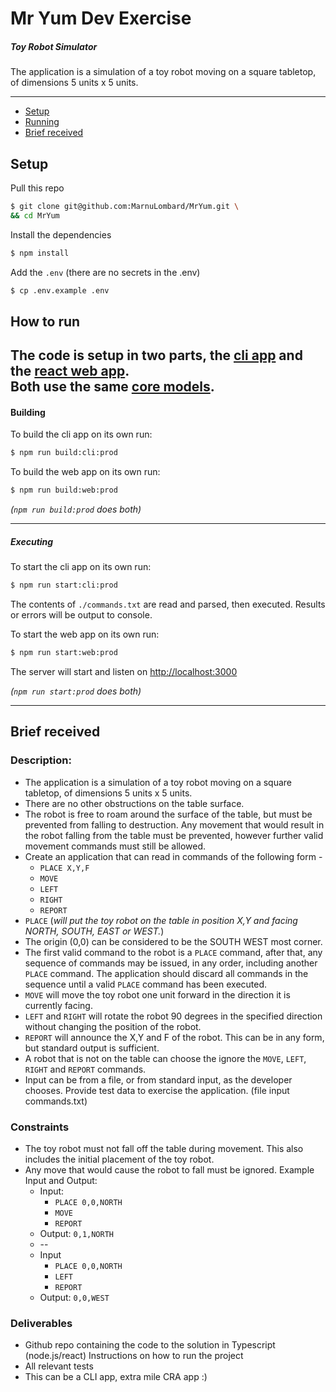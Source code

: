 # Mr Yum Dev Exercise
##### Toy Robot Simulator

The application is a simulation of a toy robot moving on a square tabletop, of dimensions 5
units x 5 units.

---

- <a href="#setup">Setup</a>
- <a href="#running">Running</a>
- <a href="#brief">Brief received</a>

## <a name="setup" href="#setup"></a> Setup

Pull this repo  
```bash
$ git clone git@github.com:MarnuLombard/MrYum.git \
&& cd MrYum
```
Install the dependencies
```bash
$ npm install
```
Add the `.env` (there are no secrets in the .env)
```bash
$ cp .env.example .env
```

## <a name="running" href="#running"></a> How to run

The code is setup in two parts, the [cli app](https://github.com/MarnuLombard/MrYum/tree/master/src/main.ts) and the [react web app](https://github.com/MarnuLombard/MrYum/tree/master/src/components/App.tsx).  
Both use the same [core models](https://github.com/MarnuLombard/MrYum/tree/master/src/robot).
 --- 
#### Building
To build the cli app on its own run:
```bash
$ npm run build:cli:prod
```

To build the web app on its own run:
```bash
$ npm run build:web:prod
```

_(`npm run build:prod` does both)_

---
##### Executing

To start the cli app on its own run:
```bash
$ npm run start:cli:prod
```
The contents of `./commands.txt` are read and parsed, then executed. Results or errors will be output to console.


To start the web app on its own run:
```bash
$ npm run start:web:prod
```

The server will start and listen on [http://localhost:3000](http://localhost:3000)

_(`npm run start:prod` does both)_

---

## <a name="brief" href="#brief_received"></a> Brief received
### Description:
- The application is a simulation of a toy robot moving on a square tabletop, of dimensions 5
units x 5 units.
- There are no other obstructions on the table surface.
- The robot is free to roam around the surface of the table, but must be prevented from falling to
destruction. Any movement that would result in the robot falling from the table must be prevented, however further valid movement commands must still be allowed.
- Create an application that can read in commands of the following form -
  * `PLACE X,Y,F`
  * `MOVE`
  * `LEFT`
  * `RIGHT`
  * `REPORT`
- `PLACE` (*will put the toy robot on the table in position X,Y and facing NORTH, SOUTH, EAST or
WEST.*)
- The origin (0,0) can be considered to be the SOUTH WEST most corner.
- The first valid command to the robot is a `PLACE` command, after that, any sequence of
commands may be issued, in any order, including another `PLACE` command. The application should discard all commands in the sequence until a valid `PLACE` command has been
executed.
- `MOVE` will move the toy robot one unit forward in the direction it is currently facing.
- `LEFT` and `RIGHT` will rotate the robot 90 degrees in the specified direction without changing
the position of the robot.
- `REPORT` will announce the X,Y and F of the robot. This can be in any form, but standard
output is sufficient.
- A robot that is not on the table can choose the ignore the `MOVE`, `LEFT`, `RIGHT` and `REPORT`
commands.
- Input can be from a file, or from standard input, as the developer chooses. Provide test data to exercise the application. (file input commands.txt)

### Constraints
- The toy robot must not fall off the table during movement. This also includes the initial
placement of the toy robot.
- Any move that would cause the robot to fall must be ignored. Example Input and Output:
  * Input:
    * `PLACE 0,0,NORTH`
    * `MOVE`
    * `REPORT`
  * Output: `0,1,NORTH`
  * --
  * Input
    * `PLACE 0,0,NORTH`
    * `LEFT`
    * `REPORT`
  * Output: `0,0,WEST`

### Deliverables
- Github repo containing the code to the solution in Typescript (node.js/react) Instructions on how to run the project
- All relevant tests
- This can be a CLI app, extra mile CRA app :)
